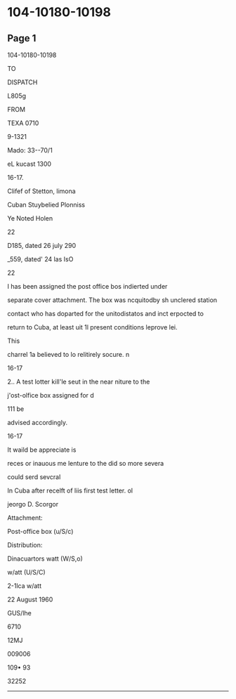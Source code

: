 # 104-10180-10198

## Page 1

104-10180-10198

TO

DISPATCH

L805g

FROM

TEXA 0710

9-1321

Mado: 33--70/1

eL kucast 1300

16-17.

Clifef of Stetton, limona

Cuban Stuybelied Plonniss

Ye Noted Holen

22

D185, dated 26 july 290

_559, dated' 24 las IsO

22

I has been assigned the post office bos indierted under

separate cover attachment. The box was ncquitodby sh unclered station

contact who has doparted for the unitodistatos and inct erpocted to

return to Cuba, at least uit 1l present conditions leprove lei.

This

charrel 1a believed to lo relitirely socure. n

16-17

2.. A test lotter kill'le seut in the near niture to the

j'ost-olfice box assigned for d

111 be

advised accordingly.

16-17

It waild be appreciate is

reces or inauous me lenture to the did so more severa

could serd sevcral

In Cuba after recelft of liis first test letter. ol

jeorgo D. Scorgor

Attachment:

Post-office box (u/S/c)

Distribution:

Dinacuartors watt (W/S,o)

w/att (U/S/C)

2-1lca w/att

22 August 1960

GUS/lhe

6710

12MJ

009006

109• 93

32252

---

